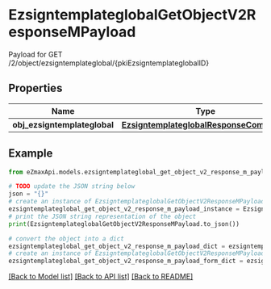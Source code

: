 # EzsigntemplateglobalGetObjectV2ResponseMPayload

Payload for GET /2/object/ezsigntemplateglobal/{pkiEzsigntemplateglobalID}

## Properties

Name | Type | Description | Notes
------------ | ------------- | ------------- | -------------
**obj_ezsigntemplateglobal** | [**EzsigntemplateglobalResponseCompound**](EzsigntemplateglobalResponseCompound.md) |  | 

## Example

```python
from eZmaxApi.models.ezsigntemplateglobal_get_object_v2_response_m_payload import EzsigntemplateglobalGetObjectV2ResponseMPayload

# TODO update the JSON string below
json = "{}"
# create an instance of EzsigntemplateglobalGetObjectV2ResponseMPayload from a JSON string
ezsigntemplateglobal_get_object_v2_response_m_payload_instance = EzsigntemplateglobalGetObjectV2ResponseMPayload.from_json(json)
# print the JSON string representation of the object
print(EzsigntemplateglobalGetObjectV2ResponseMPayload.to_json())

# convert the object into a dict
ezsigntemplateglobal_get_object_v2_response_m_payload_dict = ezsigntemplateglobal_get_object_v2_response_m_payload_instance.to_dict()
# create an instance of EzsigntemplateglobalGetObjectV2ResponseMPayload from a dict
ezsigntemplateglobal_get_object_v2_response_m_payload_form_dict = ezsigntemplateglobal_get_object_v2_response_m_payload.from_dict(ezsigntemplateglobal_get_object_v2_response_m_payload_dict)
```
[[Back to Model list]](../README.md#documentation-for-models) [[Back to API list]](../README.md#documentation-for-api-endpoints) [[Back to README]](../README.md)



